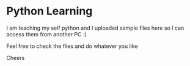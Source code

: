 # Python Learning

I am teaching my self python and I uploaded sample files here so I can access them from another PC :)

Feel free to check the files and do whatever you like

Cheers

